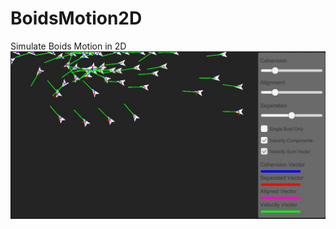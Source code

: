 # BoidsMotion2D
Simulate Boids Motion in 2D
![Preview](https://github.com/bquangDinh/BoidsMotion2D/blob/master/Assets/Images/preview.jpg)

